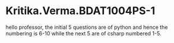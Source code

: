 # Kritika.Verma.BDAT1004PS-1

hello professor, the initial 5 questions are of python and hence the numbering is 6-10 while the next 5 are of csharp numbered 1-5.
